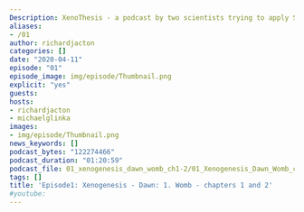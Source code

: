 ```yaml
---
Description: XenoThesis - a podcast by two scientists trying to apply Science to the Science-Fiction. Here, Richard and Michael discuss the book 1 "Dawn" of Xenogenesis series by Olivia E. Butler. Episode 1 - Richard and Michael discuss the chapters 1 and 2, the introduction to the series, the main character Lilith and her story of meeting with the alien race.
aliases:
- /01
author: richardjacton
categories: []
date: "2020-04-11"
episode: "01"
episode_image: img/episode/Thumbnail.png
explicit: "yes"
guests:
hosts:
- richardjacton
- michaelglinka
images:
- img/episode/Thumbnail.png
news_keywords: []
podcast_bytes: "122274466"
podcast_duration: "01:20:59"
podcast_file: 01_xenogenesis_dawn_womb_ch1-2/01_Xenogenesis_Dawn_Womb_ch1-2.mp3
tags: []
title: 'Episode1: Xenogenesis - Dawn: 1. Womb - chapters 1 and 2'
#youtube: 
---
```

